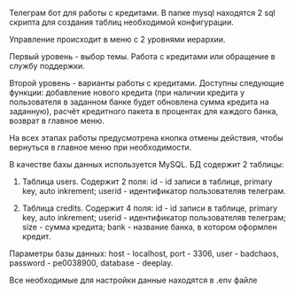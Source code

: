 Телеграм бот для работы с кредитами. В папке mysql находятся 2 sql скрипта для создания таблиц необходимой конфигурации.

Управление происходит в меню с 2 уровнями иерархии.

Первый уровень - выбор темы. Работа с кредитами или обращение в службу поддержки.


Второй уровень - варианты работы с кредитами. Доступны следующие функции: добавление нового кредита (при наличии кредита у пользователя в заданном банке будет обновлена сумма кредита на заданную), расчёт кредитного пакета в процентах для каждого банка, возврат в главное меню.

На всех этапах работы предусмотрена кнопка отмены действия, чтобы вернуться в главное меню при необходимости.

В качестве бахы данных используется MySQL. БД содержит 2 таблицы:

   1) Таблица users. Содержит 2 поля: id - id записи в таблице, primary key, auto inkrement; userid - идентификатор пользователяв телеграм.
   
   2) Таблица credits. Содержит 4 поля: id - id записи в таблице, primary key, auto inkrement; userid - идентификатор пользователяв телеграм; size - сумма кредита;
                                        bank - название банка, в котором оформлен кредит.
                                        
Параметры базы данных: host - localhost, port - 3306, user - badchaos, password - pe0038900, database - deeplay.

Все необходимые для настройки данные находятся в .env файле
